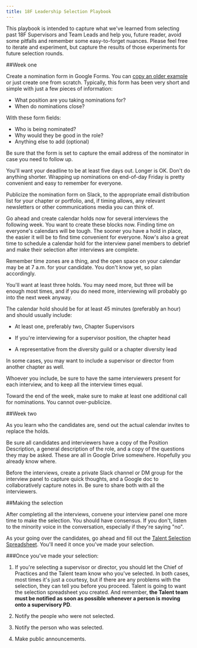 ```yaml
---
title: 18F Leadership Selection Playbook
---
```

This playbook is intended to capture what we've learned from selecting past 18F Supervisors and Team Leads and help you, future reader, avoid some pitfalls and remember some easy-to-forget nuances. Please feel free to iterate and experiment, but capture the results of those experiments for future selection rounds.

##Week one

Create a nomination form in Google Forms. You can [copy an older example](https://docs.google.com/document/d/1LPQo-yuiabmRGxGtIPKbkq5jevDs8WUPvBuLqB5VQA4/edit) or just create one from scratch. Typically, this form has been very short and simple with just a few pieces of information:

* What position are you taking nominations for?
* When do nominations close?

With these form fields: 

* Who is being nominated?
* Why would they be good in the role?
* Anything else to add (optional)

Be sure that the form is set to capture the email address of the nominator in case you need to follow up.


You'll want your deadline to be at least five days out. Longer is OK. Don't do anything shorter. Wrapping up nominations on end-of-day Friday is pretty convenient and easy to remember for everyone.

Publicize the nomination form on Slack, to the appropriate email distribution list for your chapter or portfolio, and, if timing allows, any relevant newsletters or other communications media you can think of.

Go ahead and create calendar holds now for several interviews the following week. You want to create these blocks now. Finding time on everyone's calendars will be tough. The sooner you have a hold in place, the easier it will be to find time convenient for everyone. Now's also a great time to schedule a calendar hold for the interview panel members to debrief and make their selection after interviews are complete.

Remember time zones are a thing, and the open space on your calendar may be at 7 a.m. for your candidate. You don't know yet, so plan accordingly.

You'll want at least three holds. You may need more, but three will be enough most times, and if you do need more, interviewing will probably go into the next week anyway.

The calendar hold should be for at least 45 minutes (preferably an hour) and should usually include:

-   At least one, preferably two, Chapter Supervisors

-   If you're interviewing for a supervisor position, the chapter head

-   A representative from the diversity guild or a chapter diversity lead

In some cases, you may want to include a supervisor or director from another chapter as well.

Whoever you include, be sure to have the same interviewers present for each interview, and to keep all the interview times equal.

Toward the end of the week, make sure to make at least one additional call for nominations. You cannot over-publicize.

##Week two

As you learn who the candidates are, send out the actual calendar invites to replace the holds.

Be sure all candidates and interviewers have a copy of the Position Description, a general description of the role, and a copy of the questions they may be asked. These are all in Google Drive somewhere. Hopefully you already know where.

Before the interviews, create a private Slack channel or DM group for the interview panel to capture quick thoughts, and a Google doc to collaboratively capture notes in. Be sure to share both with all the interviewers.

##Making the selection

After completing all the interviews, convene your interview panel one more time to make the selection. You should have consensus. If you don't, listen to the minority voice in the conversation, especially if they're saying "no".

As your going over the candidates, go ahead and fill out the [Talent Selection Spreadsheet](https://docs.google.com/spreadsheets/d/1EN3iLUmmDQ4iX5k-AsDsUPUd_igrEy3BEtlIs5KM59w/edit#gid=0). You'll need it once you've made your selection.

###Once you've made your selection:

1.  If you're selecting a supervisor or director, you should let the Chief of Practices and the Talent team know who you've selected. In both cases, most times it's just a courtesy, but if there are any problems with the selection, they can tell you before you proceed.  Talent is going to want the selection spreadsheet you created. And remember, **the Talent team must be notified as soon as possible whenever a person is moving onto a supervisory PD**.

2.  Notify the people who were not selected.

3.  Notify the person who was selected.

4.  Make public announcements.
